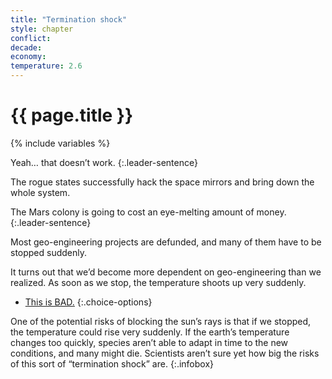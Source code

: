 ```yaml
---
title: "Termination shock"
style: chapter
conflict: 
decade: 
economy: 
temperature: 2.6
---
```


<h1>{{ page.title }}</h1>

{% include variables %}

<div class="js-var-termination-roguestates">

Yeah… that doesn’t work. 
{:.leader-sentence}

The rogue states successfully hack the space mirrors and bring down the whole system.

</div>

<div class="js-var-termination-mars">

The Mars colony is going to cost an eye-melting amount of money. 
{:.leader-sentence}

Most geo-engineering projects are defunded, and many of them have to be stopped suddenly.

</div>

It turns out that we’d become more dependent on geo-engineering than we realized. As soon as we stop, the temperature shoots up very suddenly.

- [This is BAD.](chapter_zoonotic-pandemic.html)
{:.choice-options}

One of the potential risks of blocking the sun’s rays is that if we stopped, the temperature could rise very suddenly. If the earth’s temperature changes too quickly, species aren’t able to adapt in time to the new conditions, and many might die. Scientists aren’t sure yet how big the risks of this sort of “termination shock” are.
{:.infobox}
